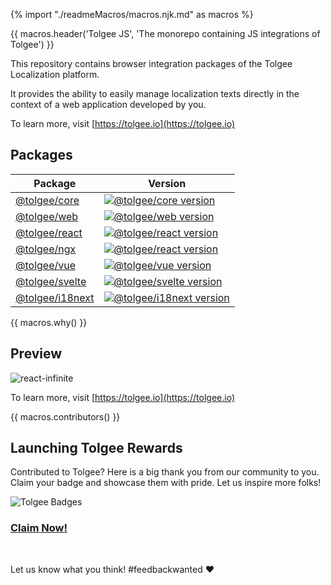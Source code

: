 {% import "./readmeMacros/macros.njk.md" as macros %}

{{ macros.header('Tolgee JS', 'The monorepo containing JS integrations of Tolgee') }}

This repository contains browser integration packages of the Tolgee Localization platform.

It provides the ability to easily manage localization texts directly in the context of a web application developed by you.

To learn more, visit [https://tolgee.io](https://tolgee.io)

## Packages

| Package                                                                                               | Version                                                                                                                             |
|-------------------------------------------------------------------------------------------------------|-------------------------------------------------------------------------------------------------------------------------------------|
| [@tolgee/core](https://github.com/tolgee/tolgee-js/tree/main/packages/core)                           | [![@tolgee/core version](https://img.shields.io/npm/v/@tolgee/core?label=npm)](https://www.npmjs.com/package/@tolgee/core)          |
| [@tolgee/web](https://github.com/tolgee/tolgee-js/tree/main/packages/web)                             | [![@tolgee/web version](https://img.shields.io/npm/v/@tolgee/web?label=npm)](https://www.npmjs.com/package/@tolgee/web)             |
| [@tolgee/react](https://github.com/tolgee/tolgee-js/tree/main/packages/react)                         | [![@tolgee/react version](https://img.shields.io/npm/v/@tolgee/react?label=npm)](https://www.npmjs.com/package/@tolgee/react)       |
| [@tolgee/ngx](https://github.com/tolgee/tolgee-js/tree/main/packages/ngx/projects/ngx-tolgee)         | [![@tolgee/react version](https://img.shields.io/npm/v/@tolgee/ngx?label=npm)](https://www.npmjs.com/package/@tolgee/ngx)           |
| [@tolgee/vue](https://github.com/tolgee/tolgee-js/tree/main/packages/vue)                             | [![@tolgee/vue version](https://img.shields.io/npm/v/@tolgee/vue?label=npm)](https://www.npmjs.com/package/@tolgee/vue)             |
| [@tolgee/svelte](https://github.com/tolgee/tolgee-js/tree/main/packages/svelte)                       | [![@tolgee/svelte version](https://img.shields.io/npm/v/@tolgee/svelte?label=npm)](https://www.npmjs.com/package/@tolgee/svelte)    |
| [@tolgee/i18next](https://github.com/tolgee/tolgee-js/tree/main/packages/i18next)                     | [![@tolgee/i18next version](https://img.shields.io/npm/v/@tolgee/i18next?label=npm)](https://www.npmjs.com/package/@tolgee/i18next) |

{{ macros.why() }}

## Preview
![react-infinite](https://user-images.githubusercontent.com/18496315/137308502-844f5ccf-1895-414d-bf40-6707cb691853.gif)

To learn more, visit [https://tolgee.io](https://tolgee.io)

{{ macros.contributors() }}

## Launching Tolgee Rewards
Contributed to Tolgee? Here is a big thank you from our community to you.
Claim your badge and showcase them with pride.
Let us inspire more folks!

![Tolgee Badges](https://aviyel.com/assets/uploads/rewards/share/project/28/512/share.png)
### **[Claim Now!](https://aviyel.com/projects/28/tolgee/rewards)**

<br>

Let us know what you think! #feedbackwanted ❤️
